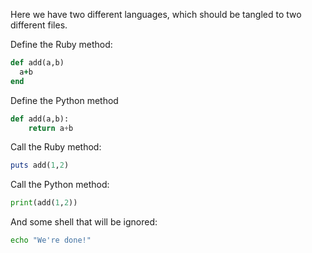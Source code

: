 Here we have two different languages, which should be tangled to two different files.
<!-- :Tangle(python) DIRNAME/FILENAME.py -->
<!-- :Tangle(ruby) DIRNAME/FILENAME.rb -->

Define the Ruby method:

```ruby
def add(a,b)
  a+b
end
```

Define the Python method

```python
def add(a,b):
    return a+b
```

Call the Ruby method:

```ruby
puts add(1,2)
```

Call the Python method:

```python
print(add(1,2))
```

And some shell that will be ignored:

```sh
echo "We're done!"
```
